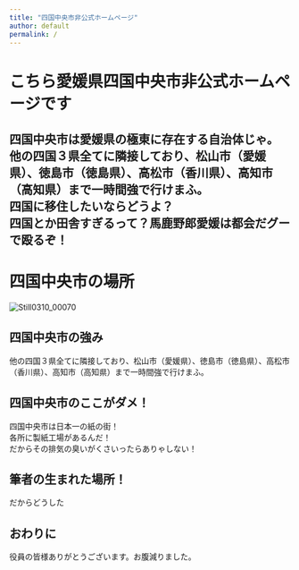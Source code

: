 ```yaml
---
title: "四国中央市非公式ホームページ"
author: default
permalink: /
---
```


# こちら愛媛県四国中央市非公式ホームページです

四国中央市は愛媛県の極東に存在する自治体じゃ。  
他の四国３県全てに隣接しており、松山市（愛媛県）、徳島市（徳島県）、高松市（香川県）、高知市（高知県）まで一時間強で行けまふ。  
四国に移住したいならどうよ？  
四国とか田舎すぎるって？馬鹿野郎愛媛は都会だグーで殴るぞ！
---
# 四国中央市の場所

![Still0310_00070](https://user-images.githubusercontent.com/104198390/164694275-f522e21b-8f05-4e9e-9b6b-473ff60ae50c.jpeg)
## 四国中央市の強み　　

他の四国３県全てに隣接しており、松山市（愛媛県）、徳島市（徳島県）、高松市（香川県）、高知市（高知県）まで一時間強で行けまふ。
## 四国中央市のここがダメ！

四国中央市は日本一の紙の街！  
各所に製紙工場があるんだ！  
だからその排気の臭いがくさいったらありゃしない！
## 筆者の生まれた場所！

だからどうした
## おわりに

役員の皆様ありがとうございます。お腹減りました。
